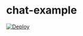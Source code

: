 # chat-example



[![Deploy](https://www.herokucdn.com/deploy/button.png)](https://heroku.com/deploy?template=https://github.com/BotPixel/Socket.io)
